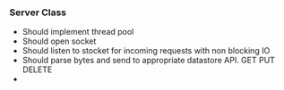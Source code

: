 ### Server Class
- Should implement thread pool
- Should open socket 
- Should listen to stocket for incoming requests with non blocking IO
- Should parse bytes and send to appropriate datastore API. GET PUT DELETE
- 